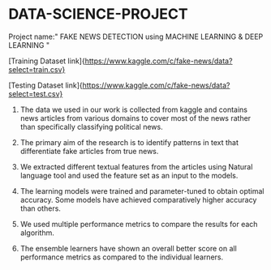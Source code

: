 # DATA-SCIENCE-PROJECT
Project name:" FAKE NEWS DETECTION using MACHINE LEARNING & DEEP LEARNING "

[Training Dataset link]{https://www.kaggle.com/c/fake-news/data?select=train.csv}


[Testing Dataset link]{https://www.kaggle.com/c/fake-news/data?select=test.csv}

1. The data we used in our work is collected from kaggle and 
   contains news articles from various domains to cover most of the news 
   rather than specifically classifying political news.

2. The primary aim of the research is to identify patterns in text that 
   differentiate fake articles from true news. 

3. We extracted different textual features from the articles 
   using Natural language tool and used the feature set as an input to the models. 

4. The learning models were trained and parameter-tuned to obtain optimal accuracy. 
   Some models have achieved comparatively higher accuracy than others. 

5. We used multiple performance metrics to compare the results for each algorithm.
 
6. The ensemble learners have shown an overall better score on all performance metrics
   as compared to the individual learners.
